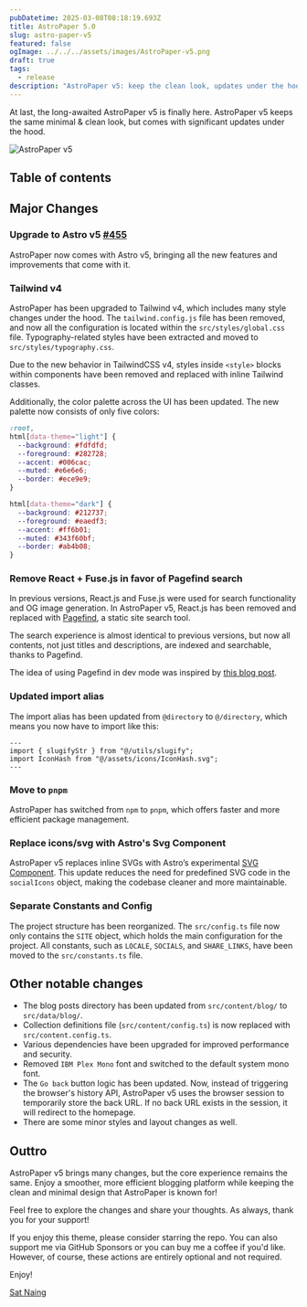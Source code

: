```yaml
---
pubDatetime: 2025-03-08T08:18:19.693Z
title: AstroPaper 5.0
slug: astro-paper-v5
featured: false
ogImage: ../../../assets/images/AstroPaper-v5.png
draft: true
tags:
  - release
description: "AstroPaper v5: keep the clean look, updates under the hood."
---
```


At last, the long-awaited AstroPaper v5 is finally here. AstroPaper v5 keeps the same minimal & clean look, but comes with significant updates under the hood.

![AstroPaper v5](@/assets/images/AstroPaper-v5.png)

## Table of contents

## Major Changes

### Upgrade to Astro v5 [#455](https://github.com/satnaing/astro-paper/pull/455)

AstroPaper now comes with Astro v5, bringing all the new features and improvements that come with it.

### Tailwind v4

AstroPaper has been upgraded to Tailwind v4, which includes many style changes under the hood. The `tailwind.config.js` file has been removed, and now all the configuration is located within the `src/styles/global.css` file. Typography-related styles have been extracted and moved to `src/styles/typography.css`.

Due to the new behavior in TailwindCSS v4, styles inside `<style>` blocks within components have been removed and replaced with inline Tailwind classes.

Additionally, the color palette across the UI has been updated. The new palette now consists of only five colors:

```css
:root,
html[data-theme="light"] {
  --background: #fdfdfd;
  --foreground: #282728;
  --accent: #006cac;
  --muted: #e6e6e6;
  --border: #ece9e9;
}

html[data-theme="dark"] {
  --background: #212737;
  --foreground: #eaedf3;
  --accent: #ff6b01;
  --muted: #343f60bf;
  --border: #ab4b08;
}
```

### Remove React + Fuse.js in favor of Pagefind search

In previous versions, React.js and Fuse.js were used for search functionality and OG image generation. In AstroPaper v5, React.js has been removed and replaced with [Pagefind](https://pagefind.app/), a static site search tool.

The search experience is almost identical to previous versions, but now all contents, not just titles and descriptions, are indexed and searchable, thanks to Pagefind.

The idea of using Pagefind in dev mode was inspired by [this blog post](https://chrispennington.blog/blog/pagefind-static-search-for-astro-sites/).

### Updated import alias

The import alias has been updated from `@directory` to `@/directory`, which means you now have to import like this:

```astro
---
import { slugifyStr } from "@/utils/slugify";
import IconHash from "@/assets/icons/IconHash.svg";
---
```

### Move to `pnpm`

AstroPaper has switched from `npm` to `pnpm`, which offers faster and more efficient package management.

### Replace icons/svg with Astro's Svg Component

AstroPaper v5 replaces inline SVGs with Astro’s experimental [SVG Component](https://docs.astro.build/en/reference/experimental-flags/svg/). This update reduces the need for predefined SVG code in the `socialIcons` object, making the codebase cleaner and more maintainable.

### Separate Constants and Config

The project structure has been reorganized. The `src/config.ts` file now only contains the `SITE` object, which holds the main configuration for the project. All constants, such as `LOCALE`, `SOCIALS`, and `SHARE_LINKS`, have been moved to the `src/constants.ts` file.

## Other notable changes

- The blog posts directory has been updated from `src/content/blog/` to `src/data/blog/`.
- Collection definitions file (`src/content/config.ts`) is now replaced with `src/content.config.ts`.
- Various dependencies have been upgraded for improved performance and security.
- Removed `IBM Plex Mono` font and switched to the default system mono font.
- The `Go back` button logic has been updated. Now, instead of triggering the browser's history API, AstroPaper v5 uses the browser session to temporarily store the back URL. If no back URL exists in the session, it will redirect to the homepage.
- There are some minor styles and layout changes as well.

## Outtro

AstroPaper v5 brings many changes, but the core experience remains the same. Enjoy a smoother, more efficient blogging platform while keeping the clean and minimal design that AstroPaper is known for!

Feel free to explore the changes and share your thoughts. As always, thank you for your support!

If you enjoy this theme, please consider starring the repo. You can also support me via GitHub Sponsors or you can buy me a coffee if you'd like. However, of course, these actions are entirely optional and not required.

Enjoy!

[Sat Naing](https://satnaing.dev/)
